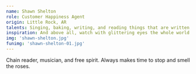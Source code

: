 ```yaml
---
name: Shawn Shelton
role: Customer Happiness Agent
origin: Little Rock, AR
talents: Singing, baking, writing, and reading things that are written backwards.
inspiration: And above all, watch with glittering eyes the whole world around you because the greatest secrets are always hidden in the most unlikely places. Those who don’t believe in magic will never find it.” – Roald Dahl
img: 'shawn-shelton.jpg'
funimg: 'shawn-shelton-01.jpg'
---
```

Chain reader, musician, and free spirit. Always makes time to stop and smell the roses.